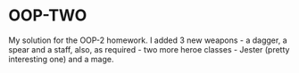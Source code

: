 # OOP-TWO

My solution for the OOP-2 homework. I added 3 new weapons - a dagger, a spear and a staff, also, as required - two more heroe classes - Jester (pretty interesting one) and a mage.
